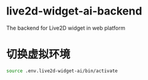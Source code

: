 # live2d-widget-ai-backend
The backend for Live2D widget in web platform

# 切换虚拟环境
```bash
source .env.live2d-widget-ai/bin/activate
```